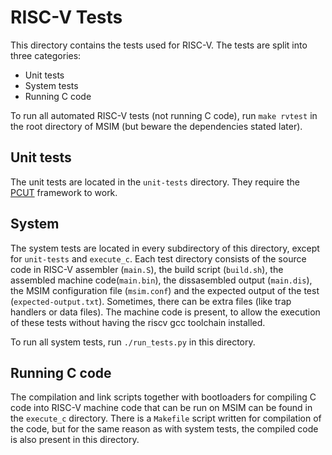 # RISC-V Tests

This directory contains the tests used for RISC-V.
The tests are split into three categories:

- Unit tests
- System tests
- Running C code

To run all automated RISC-V tests (not running C code), run `make rvtest` in the root directory of MSIM (but beware the dependencies stated later).

## Unit tests

The unit tests are located in the `unit-tests` directory.
They require the [PCUT](https://github.com/vhotspur/pcut) framework to work.

## System

The system tests are located in every subdirectory of this directory, except for `unit-tests` and `execute_c`.
Each test directory consists of the source code in RISC-V assembler (`main.S`), the build script (`build.sh`), the assembled machine code(`main.bin`), the dissasembled output (`main.dis`), the MSIM configuration file (`msim.conf`) and the expected output of the test (`expected-output.txt`).
Sometimes, there can be extra files (like trap handlers or data files).
The machine code is present, to allow the execution of these tests without having the riscv gcc toolchain installed.

To run all system tests, run `./run_tests.py` in this directory.

## Running C code

The compilation and link scripts together with bootloaders for compiling C code into RISC-V machine code that can be run on MSIM can be found in the `execute_c` directory.
There is a `Makefile` script written for compilation of the code, but for the same reason as with system tests, the compiled code is also present in this directory.
